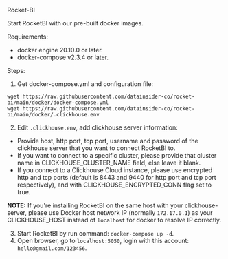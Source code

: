 Rocket-BI 

Start RocketBI with our pre-built docker images.

Requirements:
- docker engine 20.10.0 or later.
- docker-compose v2.3.4 or later.

Steps:
1. Get docker-compose.yml and configuration file:
```
wget https://raw.githubusercontent.com/datainsider-co/rocket-bi/main/docker/docker-compose.yml
wget https://raw.githubusercontent.com/datainsider-co/rocket-bi/main/docker/.clickhouse.env
```
2. Edit `.clickhouse.env`, add clickhouse server information:
- Provide host, http port, tcp port, username and password of the clickhouse server that you want to connect RocketBI to. 
- If you want to connect to a specific cluster, please provide that cluster name in CLICKHOUSE_CLUSTER_NAME field, else leave it blank.
- If you connect to a Clickhouse Cloud instance, please use encrypted http and tcp ports (default is 8443 and 9440 for http port and tcp port respectively), and with CLICKHOUSE_ENCRYPTED_CONN flag set to true.

**NOTE:** If you're installing RocketBI on the same host with your clickhouse-server, please use Docker host network IP (normally  `172.17.0.1`) as  your CLICKHOUSE_HOST instead of `localhost` for docker to resolve IP correctly.

3. Start RocketBI by run command: `docker-compose up -d`.
4. Open browser, go to `localhost:5050`, login with this account: `hello@gmail.com/123456`.
